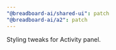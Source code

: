 ```yaml
---
"@breadboard-ai/shared-ui": patch
"@breadboard-ai/a2": patch
---
```


Styling tweaks for Activity panel.
